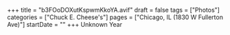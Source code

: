 +++
title = "b3FOoDOXutKspwmKkoYA.avif"
draft = false
tags = ["Photos"]
categories = ["Chuck E. Cheese's"]
pages = ["Chicago, IL (1830 W Fullerton Ave)"]
startDate = ""
+++
Unknown Year
